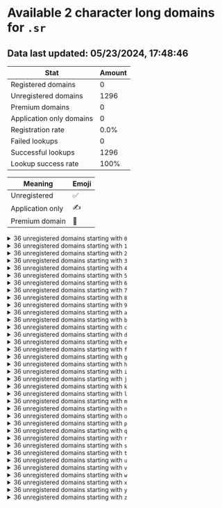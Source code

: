 # Available 2 character long domains for `.sr`

## Data last updated: 05/23/2024, 17:48:46

|Stat|Amount|
|--|--|
|Registered domains|0|
|Unregistered domains|1296|
|Premium domains|0|
|Application only domains|0|
|Registration rate|0.0%|
|Failed lookups|0|
|Successful lookups|1296|
|Lookup success rate|100%|


|Meaning|Emoji|
|--|--|
|Unregistered|:white_check_mark:|
|Application only|:writing_hand:|
|Premium domain|:gem:|

<details>
<summary>36 unregistered domains starting with <bold><code>0</code></bold></summary>

|Type|Domain|
|--|--|
|:white_check_mark:|`00.sr`|
|:white_check_mark:|`01.sr`|
|:white_check_mark:|`02.sr`|
|:white_check_mark:|`03.sr`|
|:white_check_mark:|`04.sr`|
|:white_check_mark:|`05.sr`|
|:white_check_mark:|`06.sr`|
|:white_check_mark:|`07.sr`|
|:white_check_mark:|`08.sr`|
|:white_check_mark:|`09.sr`|
|:white_check_mark:|`0a.sr`|
|:white_check_mark:|`0b.sr`|
|:white_check_mark:|`0c.sr`|
|:white_check_mark:|`0d.sr`|
|:white_check_mark:|`0e.sr`|
|:white_check_mark:|`0f.sr`|
|:white_check_mark:|`0g.sr`|
|:white_check_mark:|`0h.sr`|
|:white_check_mark:|`0i.sr`|
|:white_check_mark:|`0j.sr`|
|:white_check_mark:|`0k.sr`|
|:white_check_mark:|`0l.sr`|
|:white_check_mark:|`0m.sr`|
|:white_check_mark:|`0n.sr`|
|:white_check_mark:|`0o.sr`|
|:white_check_mark:|`0p.sr`|
|:white_check_mark:|`0q.sr`|
|:white_check_mark:|`0r.sr`|
|:white_check_mark:|`0s.sr`|
|:white_check_mark:|`0t.sr`|
|:white_check_mark:|`0u.sr`|
|:white_check_mark:|`0v.sr`|
|:white_check_mark:|`0w.sr`|
|:white_check_mark:|`0x.sr`|
|:white_check_mark:|`0y.sr`|
|:white_check_mark:|`0z.sr`|
</details>
<details>
<summary>36 unregistered domains starting with <bold><code>1</code></bold></summary>

|Type|Domain|
|--|--|
|:white_check_mark:|`10.sr`|
|:white_check_mark:|`11.sr`|
|:white_check_mark:|`12.sr`|
|:white_check_mark:|`13.sr`|
|:white_check_mark:|`14.sr`|
|:white_check_mark:|`15.sr`|
|:white_check_mark:|`16.sr`|
|:white_check_mark:|`17.sr`|
|:white_check_mark:|`18.sr`|
|:white_check_mark:|`19.sr`|
|:white_check_mark:|`1a.sr`|
|:white_check_mark:|`1b.sr`|
|:white_check_mark:|`1c.sr`|
|:white_check_mark:|`1d.sr`|
|:white_check_mark:|`1e.sr`|
|:white_check_mark:|`1f.sr`|
|:white_check_mark:|`1g.sr`|
|:white_check_mark:|`1h.sr`|
|:white_check_mark:|`1i.sr`|
|:white_check_mark:|`1j.sr`|
|:white_check_mark:|`1k.sr`|
|:white_check_mark:|`1l.sr`|
|:white_check_mark:|`1m.sr`|
|:white_check_mark:|`1n.sr`|
|:white_check_mark:|`1o.sr`|
|:white_check_mark:|`1p.sr`|
|:white_check_mark:|`1q.sr`|
|:white_check_mark:|`1r.sr`|
|:white_check_mark:|`1s.sr`|
|:white_check_mark:|`1t.sr`|
|:white_check_mark:|`1u.sr`|
|:white_check_mark:|`1v.sr`|
|:white_check_mark:|`1w.sr`|
|:white_check_mark:|`1x.sr`|
|:white_check_mark:|`1y.sr`|
|:white_check_mark:|`1z.sr`|
</details>
<details>
<summary>36 unregistered domains starting with <bold><code>2</code></bold></summary>

|Type|Domain|
|--|--|
|:white_check_mark:|`20.sr`|
|:white_check_mark:|`21.sr`|
|:white_check_mark:|`22.sr`|
|:white_check_mark:|`23.sr`|
|:white_check_mark:|`24.sr`|
|:white_check_mark:|`25.sr`|
|:white_check_mark:|`26.sr`|
|:white_check_mark:|`27.sr`|
|:white_check_mark:|`28.sr`|
|:white_check_mark:|`29.sr`|
|:white_check_mark:|`2a.sr`|
|:white_check_mark:|`2b.sr`|
|:white_check_mark:|`2c.sr`|
|:white_check_mark:|`2d.sr`|
|:white_check_mark:|`2e.sr`|
|:white_check_mark:|`2f.sr`|
|:white_check_mark:|`2g.sr`|
|:white_check_mark:|`2h.sr`|
|:white_check_mark:|`2i.sr`|
|:white_check_mark:|`2j.sr`|
|:white_check_mark:|`2k.sr`|
|:white_check_mark:|`2l.sr`|
|:white_check_mark:|`2m.sr`|
|:white_check_mark:|`2n.sr`|
|:white_check_mark:|`2o.sr`|
|:white_check_mark:|`2p.sr`|
|:white_check_mark:|`2q.sr`|
|:white_check_mark:|`2r.sr`|
|:white_check_mark:|`2s.sr`|
|:white_check_mark:|`2t.sr`|
|:white_check_mark:|`2u.sr`|
|:white_check_mark:|`2v.sr`|
|:white_check_mark:|`2w.sr`|
|:white_check_mark:|`2x.sr`|
|:white_check_mark:|`2y.sr`|
|:white_check_mark:|`2z.sr`|
</details>
<details>
<summary>36 unregistered domains starting with <bold><code>3</code></bold></summary>

|Type|Domain|
|--|--|
|:white_check_mark:|`30.sr`|
|:white_check_mark:|`31.sr`|
|:white_check_mark:|`32.sr`|
|:white_check_mark:|`33.sr`|
|:white_check_mark:|`34.sr`|
|:white_check_mark:|`35.sr`|
|:white_check_mark:|`36.sr`|
|:white_check_mark:|`37.sr`|
|:white_check_mark:|`38.sr`|
|:white_check_mark:|`39.sr`|
|:white_check_mark:|`3a.sr`|
|:white_check_mark:|`3b.sr`|
|:white_check_mark:|`3c.sr`|
|:white_check_mark:|`3d.sr`|
|:white_check_mark:|`3e.sr`|
|:white_check_mark:|`3f.sr`|
|:white_check_mark:|`3g.sr`|
|:white_check_mark:|`3h.sr`|
|:white_check_mark:|`3i.sr`|
|:white_check_mark:|`3j.sr`|
|:white_check_mark:|`3k.sr`|
|:white_check_mark:|`3l.sr`|
|:white_check_mark:|`3m.sr`|
|:white_check_mark:|`3n.sr`|
|:white_check_mark:|`3o.sr`|
|:white_check_mark:|`3p.sr`|
|:white_check_mark:|`3q.sr`|
|:white_check_mark:|`3r.sr`|
|:white_check_mark:|`3s.sr`|
|:white_check_mark:|`3t.sr`|
|:white_check_mark:|`3u.sr`|
|:white_check_mark:|`3v.sr`|
|:white_check_mark:|`3w.sr`|
|:white_check_mark:|`3x.sr`|
|:white_check_mark:|`3y.sr`|
|:white_check_mark:|`3z.sr`|
</details>
<details>
<summary>36 unregistered domains starting with <bold><code>4</code></bold></summary>

|Type|Domain|
|--|--|
|:white_check_mark:|`40.sr`|
|:white_check_mark:|`41.sr`|
|:white_check_mark:|`42.sr`|
|:white_check_mark:|`43.sr`|
|:white_check_mark:|`44.sr`|
|:white_check_mark:|`45.sr`|
|:white_check_mark:|`46.sr`|
|:white_check_mark:|`47.sr`|
|:white_check_mark:|`48.sr`|
|:white_check_mark:|`49.sr`|
|:white_check_mark:|`4a.sr`|
|:white_check_mark:|`4b.sr`|
|:white_check_mark:|`4c.sr`|
|:white_check_mark:|`4d.sr`|
|:white_check_mark:|`4e.sr`|
|:white_check_mark:|`4f.sr`|
|:white_check_mark:|`4g.sr`|
|:white_check_mark:|`4h.sr`|
|:white_check_mark:|`4i.sr`|
|:white_check_mark:|`4j.sr`|
|:white_check_mark:|`4k.sr`|
|:white_check_mark:|`4l.sr`|
|:white_check_mark:|`4m.sr`|
|:white_check_mark:|`4n.sr`|
|:white_check_mark:|`4o.sr`|
|:white_check_mark:|`4p.sr`|
|:white_check_mark:|`4q.sr`|
|:white_check_mark:|`4r.sr`|
|:white_check_mark:|`4s.sr`|
|:white_check_mark:|`4t.sr`|
|:white_check_mark:|`4u.sr`|
|:white_check_mark:|`4v.sr`|
|:white_check_mark:|`4w.sr`|
|:white_check_mark:|`4x.sr`|
|:white_check_mark:|`4y.sr`|
|:white_check_mark:|`4z.sr`|
</details>
<details>
<summary>36 unregistered domains starting with <bold><code>5</code></bold></summary>

|Type|Domain|
|--|--|
|:white_check_mark:|`50.sr`|
|:white_check_mark:|`51.sr`|
|:white_check_mark:|`52.sr`|
|:white_check_mark:|`53.sr`|
|:white_check_mark:|`54.sr`|
|:white_check_mark:|`55.sr`|
|:white_check_mark:|`56.sr`|
|:white_check_mark:|`57.sr`|
|:white_check_mark:|`58.sr`|
|:white_check_mark:|`59.sr`|
|:white_check_mark:|`5a.sr`|
|:white_check_mark:|`5b.sr`|
|:white_check_mark:|`5c.sr`|
|:white_check_mark:|`5d.sr`|
|:white_check_mark:|`5e.sr`|
|:white_check_mark:|`5f.sr`|
|:white_check_mark:|`5g.sr`|
|:white_check_mark:|`5h.sr`|
|:white_check_mark:|`5i.sr`|
|:white_check_mark:|`5j.sr`|
|:white_check_mark:|`5k.sr`|
|:white_check_mark:|`5l.sr`|
|:white_check_mark:|`5m.sr`|
|:white_check_mark:|`5n.sr`|
|:white_check_mark:|`5o.sr`|
|:white_check_mark:|`5p.sr`|
|:white_check_mark:|`5q.sr`|
|:white_check_mark:|`5r.sr`|
|:white_check_mark:|`5s.sr`|
|:white_check_mark:|`5t.sr`|
|:white_check_mark:|`5u.sr`|
|:white_check_mark:|`5v.sr`|
|:white_check_mark:|`5w.sr`|
|:white_check_mark:|`5x.sr`|
|:white_check_mark:|`5y.sr`|
|:white_check_mark:|`5z.sr`|
</details>
<details>
<summary>36 unregistered domains starting with <bold><code>6</code></bold></summary>

|Type|Domain|
|--|--|
|:white_check_mark:|`60.sr`|
|:white_check_mark:|`61.sr`|
|:white_check_mark:|`62.sr`|
|:white_check_mark:|`63.sr`|
|:white_check_mark:|`64.sr`|
|:white_check_mark:|`65.sr`|
|:white_check_mark:|`66.sr`|
|:white_check_mark:|`67.sr`|
|:white_check_mark:|`68.sr`|
|:white_check_mark:|`69.sr`|
|:white_check_mark:|`6a.sr`|
|:white_check_mark:|`6b.sr`|
|:white_check_mark:|`6c.sr`|
|:white_check_mark:|`6d.sr`|
|:white_check_mark:|`6e.sr`|
|:white_check_mark:|`6f.sr`|
|:white_check_mark:|`6g.sr`|
|:white_check_mark:|`6h.sr`|
|:white_check_mark:|`6i.sr`|
|:white_check_mark:|`6j.sr`|
|:white_check_mark:|`6k.sr`|
|:white_check_mark:|`6l.sr`|
|:white_check_mark:|`6m.sr`|
|:white_check_mark:|`6n.sr`|
|:white_check_mark:|`6o.sr`|
|:white_check_mark:|`6p.sr`|
|:white_check_mark:|`6q.sr`|
|:white_check_mark:|`6r.sr`|
|:white_check_mark:|`6s.sr`|
|:white_check_mark:|`6t.sr`|
|:white_check_mark:|`6u.sr`|
|:white_check_mark:|`6v.sr`|
|:white_check_mark:|`6w.sr`|
|:white_check_mark:|`6x.sr`|
|:white_check_mark:|`6y.sr`|
|:white_check_mark:|`6z.sr`|
</details>
<details>
<summary>36 unregistered domains starting with <bold><code>7</code></bold></summary>

|Type|Domain|
|--|--|
|:white_check_mark:|`70.sr`|
|:white_check_mark:|`71.sr`|
|:white_check_mark:|`72.sr`|
|:white_check_mark:|`73.sr`|
|:white_check_mark:|`74.sr`|
|:white_check_mark:|`75.sr`|
|:white_check_mark:|`76.sr`|
|:white_check_mark:|`77.sr`|
|:white_check_mark:|`78.sr`|
|:white_check_mark:|`79.sr`|
|:white_check_mark:|`7a.sr`|
|:white_check_mark:|`7b.sr`|
|:white_check_mark:|`7c.sr`|
|:white_check_mark:|`7d.sr`|
|:white_check_mark:|`7e.sr`|
|:white_check_mark:|`7f.sr`|
|:white_check_mark:|`7g.sr`|
|:white_check_mark:|`7h.sr`|
|:white_check_mark:|`7i.sr`|
|:white_check_mark:|`7j.sr`|
|:white_check_mark:|`7k.sr`|
|:white_check_mark:|`7l.sr`|
|:white_check_mark:|`7m.sr`|
|:white_check_mark:|`7n.sr`|
|:white_check_mark:|`7o.sr`|
|:white_check_mark:|`7p.sr`|
|:white_check_mark:|`7q.sr`|
|:white_check_mark:|`7r.sr`|
|:white_check_mark:|`7s.sr`|
|:white_check_mark:|`7t.sr`|
|:white_check_mark:|`7u.sr`|
|:white_check_mark:|`7v.sr`|
|:white_check_mark:|`7w.sr`|
|:white_check_mark:|`7x.sr`|
|:white_check_mark:|`7y.sr`|
|:white_check_mark:|`7z.sr`|
</details>
<details>
<summary>36 unregistered domains starting with <bold><code>8</code></bold></summary>

|Type|Domain|
|--|--|
|:white_check_mark:|`80.sr`|
|:white_check_mark:|`81.sr`|
|:white_check_mark:|`82.sr`|
|:white_check_mark:|`83.sr`|
|:white_check_mark:|`84.sr`|
|:white_check_mark:|`85.sr`|
|:white_check_mark:|`86.sr`|
|:white_check_mark:|`87.sr`|
|:white_check_mark:|`88.sr`|
|:white_check_mark:|`89.sr`|
|:white_check_mark:|`8a.sr`|
|:white_check_mark:|`8b.sr`|
|:white_check_mark:|`8c.sr`|
|:white_check_mark:|`8d.sr`|
|:white_check_mark:|`8e.sr`|
|:white_check_mark:|`8f.sr`|
|:white_check_mark:|`8g.sr`|
|:white_check_mark:|`8h.sr`|
|:white_check_mark:|`8i.sr`|
|:white_check_mark:|`8j.sr`|
|:white_check_mark:|`8k.sr`|
|:white_check_mark:|`8l.sr`|
|:white_check_mark:|`8m.sr`|
|:white_check_mark:|`8n.sr`|
|:white_check_mark:|`8o.sr`|
|:white_check_mark:|`8p.sr`|
|:white_check_mark:|`8q.sr`|
|:white_check_mark:|`8r.sr`|
|:white_check_mark:|`8s.sr`|
|:white_check_mark:|`8t.sr`|
|:white_check_mark:|`8u.sr`|
|:white_check_mark:|`8v.sr`|
|:white_check_mark:|`8w.sr`|
|:white_check_mark:|`8x.sr`|
|:white_check_mark:|`8y.sr`|
|:white_check_mark:|`8z.sr`|
</details>
<details>
<summary>36 unregistered domains starting with <bold><code>9</code></bold></summary>

|Type|Domain|
|--|--|
|:white_check_mark:|`90.sr`|
|:white_check_mark:|`91.sr`|
|:white_check_mark:|`92.sr`|
|:white_check_mark:|`93.sr`|
|:white_check_mark:|`94.sr`|
|:white_check_mark:|`95.sr`|
|:white_check_mark:|`96.sr`|
|:white_check_mark:|`97.sr`|
|:white_check_mark:|`98.sr`|
|:white_check_mark:|`99.sr`|
|:white_check_mark:|`9a.sr`|
|:white_check_mark:|`9b.sr`|
|:white_check_mark:|`9c.sr`|
|:white_check_mark:|`9d.sr`|
|:white_check_mark:|`9e.sr`|
|:white_check_mark:|`9f.sr`|
|:white_check_mark:|`9g.sr`|
|:white_check_mark:|`9h.sr`|
|:white_check_mark:|`9i.sr`|
|:white_check_mark:|`9j.sr`|
|:white_check_mark:|`9k.sr`|
|:white_check_mark:|`9l.sr`|
|:white_check_mark:|`9m.sr`|
|:white_check_mark:|`9n.sr`|
|:white_check_mark:|`9o.sr`|
|:white_check_mark:|`9p.sr`|
|:white_check_mark:|`9q.sr`|
|:white_check_mark:|`9r.sr`|
|:white_check_mark:|`9s.sr`|
|:white_check_mark:|`9t.sr`|
|:white_check_mark:|`9u.sr`|
|:white_check_mark:|`9v.sr`|
|:white_check_mark:|`9w.sr`|
|:white_check_mark:|`9x.sr`|
|:white_check_mark:|`9y.sr`|
|:white_check_mark:|`9z.sr`|
</details>
<details>
<summary>36 unregistered domains starting with <bold><code>a</code></bold></summary>

|Type|Domain|
|--|--|
|:white_check_mark:|`a0.sr`|
|:white_check_mark:|`a1.sr`|
|:white_check_mark:|`a2.sr`|
|:white_check_mark:|`a3.sr`|
|:white_check_mark:|`a4.sr`|
|:white_check_mark:|`a5.sr`|
|:white_check_mark:|`a6.sr`|
|:white_check_mark:|`a7.sr`|
|:white_check_mark:|`a8.sr`|
|:white_check_mark:|`a9.sr`|
|:white_check_mark:|`aa.sr`|
|:white_check_mark:|`ab.sr`|
|:white_check_mark:|`ac.sr`|
|:white_check_mark:|`ad.sr`|
|:white_check_mark:|`ae.sr`|
|:white_check_mark:|`af.sr`|
|:white_check_mark:|`ag.sr`|
|:white_check_mark:|`ah.sr`|
|:white_check_mark:|`ai.sr`|
|:white_check_mark:|`aj.sr`|
|:white_check_mark:|`ak.sr`|
|:white_check_mark:|`al.sr`|
|:white_check_mark:|`am.sr`|
|:white_check_mark:|`an.sr`|
|:white_check_mark:|`ao.sr`|
|:white_check_mark:|`ap.sr`|
|:white_check_mark:|`aq.sr`|
|:white_check_mark:|`ar.sr`|
|:white_check_mark:|`as.sr`|
|:white_check_mark:|`at.sr`|
|:white_check_mark:|`au.sr`|
|:white_check_mark:|`av.sr`|
|:white_check_mark:|`aw.sr`|
|:white_check_mark:|`ax.sr`|
|:white_check_mark:|`ay.sr`|
|:white_check_mark:|`az.sr`|
</details>
<details>
<summary>36 unregistered domains starting with <bold><code>b</code></bold></summary>

|Type|Domain|
|--|--|
|:white_check_mark:|`b0.sr`|
|:white_check_mark:|`b1.sr`|
|:white_check_mark:|`b2.sr`|
|:white_check_mark:|`b3.sr`|
|:white_check_mark:|`b4.sr`|
|:white_check_mark:|`b5.sr`|
|:white_check_mark:|`b6.sr`|
|:white_check_mark:|`b7.sr`|
|:white_check_mark:|`b8.sr`|
|:white_check_mark:|`b9.sr`|
|:white_check_mark:|`ba.sr`|
|:white_check_mark:|`bb.sr`|
|:white_check_mark:|`bc.sr`|
|:white_check_mark:|`bd.sr`|
|:white_check_mark:|`be.sr`|
|:white_check_mark:|`bf.sr`|
|:white_check_mark:|`bg.sr`|
|:white_check_mark:|`bh.sr`|
|:white_check_mark:|`bi.sr`|
|:white_check_mark:|`bj.sr`|
|:white_check_mark:|`bk.sr`|
|:white_check_mark:|`bl.sr`|
|:white_check_mark:|`bm.sr`|
|:white_check_mark:|`bn.sr`|
|:white_check_mark:|`bo.sr`|
|:white_check_mark:|`bp.sr`|
|:white_check_mark:|`bq.sr`|
|:white_check_mark:|`br.sr`|
|:white_check_mark:|`bs.sr`|
|:white_check_mark:|`bt.sr`|
|:white_check_mark:|`bu.sr`|
|:white_check_mark:|`bv.sr`|
|:white_check_mark:|`bw.sr`|
|:white_check_mark:|`bx.sr`|
|:white_check_mark:|`by.sr`|
|:white_check_mark:|`bz.sr`|
</details>
<details>
<summary>36 unregistered domains starting with <bold><code>c</code></bold></summary>

|Type|Domain|
|--|--|
|:white_check_mark:|`c0.sr`|
|:white_check_mark:|`c1.sr`|
|:white_check_mark:|`c2.sr`|
|:white_check_mark:|`c3.sr`|
|:white_check_mark:|`c4.sr`|
|:white_check_mark:|`c5.sr`|
|:white_check_mark:|`c6.sr`|
|:white_check_mark:|`c7.sr`|
|:white_check_mark:|`c8.sr`|
|:white_check_mark:|`c9.sr`|
|:white_check_mark:|`ca.sr`|
|:white_check_mark:|`cb.sr`|
|:white_check_mark:|`cc.sr`|
|:white_check_mark:|`cd.sr`|
|:white_check_mark:|`ce.sr`|
|:white_check_mark:|`cf.sr`|
|:white_check_mark:|`cg.sr`|
|:white_check_mark:|`ch.sr`|
|:white_check_mark:|`ci.sr`|
|:white_check_mark:|`cj.sr`|
|:white_check_mark:|`ck.sr`|
|:white_check_mark:|`cl.sr`|
|:white_check_mark:|`cm.sr`|
|:white_check_mark:|`cn.sr`|
|:white_check_mark:|`co.sr`|
|:white_check_mark:|`cp.sr`|
|:white_check_mark:|`cq.sr`|
|:white_check_mark:|`cr.sr`|
|:white_check_mark:|`cs.sr`|
|:white_check_mark:|`ct.sr`|
|:white_check_mark:|`cu.sr`|
|:white_check_mark:|`cv.sr`|
|:white_check_mark:|`cw.sr`|
|:white_check_mark:|`cx.sr`|
|:white_check_mark:|`cy.sr`|
|:white_check_mark:|`cz.sr`|
</details>
<details>
<summary>36 unregistered domains starting with <bold><code>d</code></bold></summary>

|Type|Domain|
|--|--|
|:white_check_mark:|`d0.sr`|
|:white_check_mark:|`d1.sr`|
|:white_check_mark:|`d2.sr`|
|:white_check_mark:|`d3.sr`|
|:white_check_mark:|`d4.sr`|
|:white_check_mark:|`d5.sr`|
|:white_check_mark:|`d6.sr`|
|:white_check_mark:|`d7.sr`|
|:white_check_mark:|`d8.sr`|
|:white_check_mark:|`d9.sr`|
|:white_check_mark:|`da.sr`|
|:white_check_mark:|`db.sr`|
|:white_check_mark:|`dc.sr`|
|:white_check_mark:|`dd.sr`|
|:white_check_mark:|`de.sr`|
|:white_check_mark:|`df.sr`|
|:white_check_mark:|`dg.sr`|
|:white_check_mark:|`dh.sr`|
|:white_check_mark:|`di.sr`|
|:white_check_mark:|`dj.sr`|
|:white_check_mark:|`dk.sr`|
|:white_check_mark:|`dl.sr`|
|:white_check_mark:|`dm.sr`|
|:white_check_mark:|`dn.sr`|
|:white_check_mark:|`do.sr`|
|:white_check_mark:|`dp.sr`|
|:white_check_mark:|`dq.sr`|
|:white_check_mark:|`dr.sr`|
|:white_check_mark:|`ds.sr`|
|:white_check_mark:|`dt.sr`|
|:white_check_mark:|`du.sr`|
|:white_check_mark:|`dv.sr`|
|:white_check_mark:|`dw.sr`|
|:white_check_mark:|`dx.sr`|
|:white_check_mark:|`dy.sr`|
|:white_check_mark:|`dz.sr`|
</details>
<details>
<summary>36 unregistered domains starting with <bold><code>e</code></bold></summary>

|Type|Domain|
|--|--|
|:white_check_mark:|`e0.sr`|
|:white_check_mark:|`e1.sr`|
|:white_check_mark:|`e2.sr`|
|:white_check_mark:|`e3.sr`|
|:white_check_mark:|`e4.sr`|
|:white_check_mark:|`e5.sr`|
|:white_check_mark:|`e6.sr`|
|:white_check_mark:|`e7.sr`|
|:white_check_mark:|`e8.sr`|
|:white_check_mark:|`e9.sr`|
|:white_check_mark:|`ea.sr`|
|:white_check_mark:|`eb.sr`|
|:white_check_mark:|`ec.sr`|
|:white_check_mark:|`ed.sr`|
|:white_check_mark:|`ee.sr`|
|:white_check_mark:|`ef.sr`|
|:white_check_mark:|`eg.sr`|
|:white_check_mark:|`eh.sr`|
|:white_check_mark:|`ei.sr`|
|:white_check_mark:|`ej.sr`|
|:white_check_mark:|`ek.sr`|
|:white_check_mark:|`el.sr`|
|:white_check_mark:|`em.sr`|
|:white_check_mark:|`en.sr`|
|:white_check_mark:|`eo.sr`|
|:white_check_mark:|`ep.sr`|
|:white_check_mark:|`eq.sr`|
|:white_check_mark:|`er.sr`|
|:white_check_mark:|`es.sr`|
|:white_check_mark:|`et.sr`|
|:white_check_mark:|`eu.sr`|
|:white_check_mark:|`ev.sr`|
|:white_check_mark:|`ew.sr`|
|:white_check_mark:|`ex.sr`|
|:white_check_mark:|`ey.sr`|
|:white_check_mark:|`ez.sr`|
</details>
<details>
<summary>36 unregistered domains starting with <bold><code>f</code></bold></summary>

|Type|Domain|
|--|--|
|:white_check_mark:|`f0.sr`|
|:white_check_mark:|`f1.sr`|
|:white_check_mark:|`f2.sr`|
|:white_check_mark:|`f3.sr`|
|:white_check_mark:|`f4.sr`|
|:white_check_mark:|`f5.sr`|
|:white_check_mark:|`f6.sr`|
|:white_check_mark:|`f7.sr`|
|:white_check_mark:|`f8.sr`|
|:white_check_mark:|`f9.sr`|
|:white_check_mark:|`fa.sr`|
|:white_check_mark:|`fb.sr`|
|:white_check_mark:|`fc.sr`|
|:white_check_mark:|`fd.sr`|
|:white_check_mark:|`fe.sr`|
|:white_check_mark:|`ff.sr`|
|:white_check_mark:|`fg.sr`|
|:white_check_mark:|`fh.sr`|
|:white_check_mark:|`fi.sr`|
|:white_check_mark:|`fj.sr`|
|:white_check_mark:|`fk.sr`|
|:white_check_mark:|`fl.sr`|
|:white_check_mark:|`fm.sr`|
|:white_check_mark:|`fn.sr`|
|:white_check_mark:|`fo.sr`|
|:white_check_mark:|`fp.sr`|
|:white_check_mark:|`fq.sr`|
|:white_check_mark:|`fr.sr`|
|:white_check_mark:|`fs.sr`|
|:white_check_mark:|`ft.sr`|
|:white_check_mark:|`fu.sr`|
|:white_check_mark:|`fv.sr`|
|:white_check_mark:|`fw.sr`|
|:white_check_mark:|`fx.sr`|
|:white_check_mark:|`fy.sr`|
|:white_check_mark:|`fz.sr`|
</details>
<details>
<summary>36 unregistered domains starting with <bold><code>g</code></bold></summary>

|Type|Domain|
|--|--|
|:white_check_mark:|`g0.sr`|
|:white_check_mark:|`g1.sr`|
|:white_check_mark:|`g2.sr`|
|:white_check_mark:|`g3.sr`|
|:white_check_mark:|`g4.sr`|
|:white_check_mark:|`g5.sr`|
|:white_check_mark:|`g6.sr`|
|:white_check_mark:|`g7.sr`|
|:white_check_mark:|`g8.sr`|
|:white_check_mark:|`g9.sr`|
|:white_check_mark:|`ga.sr`|
|:white_check_mark:|`gb.sr`|
|:white_check_mark:|`gc.sr`|
|:white_check_mark:|`gd.sr`|
|:white_check_mark:|`ge.sr`|
|:white_check_mark:|`gf.sr`|
|:white_check_mark:|`gg.sr`|
|:white_check_mark:|`gh.sr`|
|:white_check_mark:|`gi.sr`|
|:white_check_mark:|`gj.sr`|
|:white_check_mark:|`gk.sr`|
|:white_check_mark:|`gl.sr`|
|:white_check_mark:|`gm.sr`|
|:white_check_mark:|`gn.sr`|
|:white_check_mark:|`go.sr`|
|:white_check_mark:|`gp.sr`|
|:white_check_mark:|`gq.sr`|
|:white_check_mark:|`gr.sr`|
|:white_check_mark:|`gs.sr`|
|:white_check_mark:|`gt.sr`|
|:white_check_mark:|`gu.sr`|
|:white_check_mark:|`gv.sr`|
|:white_check_mark:|`gw.sr`|
|:white_check_mark:|`gx.sr`|
|:white_check_mark:|`gy.sr`|
|:white_check_mark:|`gz.sr`|
</details>
<details>
<summary>36 unregistered domains starting with <bold><code>h</code></bold></summary>

|Type|Domain|
|--|--|
|:white_check_mark:|`h0.sr`|
|:white_check_mark:|`h1.sr`|
|:white_check_mark:|`h2.sr`|
|:white_check_mark:|`h3.sr`|
|:white_check_mark:|`h4.sr`|
|:white_check_mark:|`h5.sr`|
|:white_check_mark:|`h6.sr`|
|:white_check_mark:|`h7.sr`|
|:white_check_mark:|`h8.sr`|
|:white_check_mark:|`h9.sr`|
|:white_check_mark:|`ha.sr`|
|:white_check_mark:|`hb.sr`|
|:white_check_mark:|`hc.sr`|
|:white_check_mark:|`hd.sr`|
|:white_check_mark:|`he.sr`|
|:white_check_mark:|`hf.sr`|
|:white_check_mark:|`hg.sr`|
|:white_check_mark:|`hh.sr`|
|:white_check_mark:|`hi.sr`|
|:white_check_mark:|`hj.sr`|
|:white_check_mark:|`hk.sr`|
|:white_check_mark:|`hl.sr`|
|:white_check_mark:|`hm.sr`|
|:white_check_mark:|`hn.sr`|
|:white_check_mark:|`ho.sr`|
|:white_check_mark:|`hp.sr`|
|:white_check_mark:|`hq.sr`|
|:white_check_mark:|`hr.sr`|
|:white_check_mark:|`hs.sr`|
|:white_check_mark:|`ht.sr`|
|:white_check_mark:|`hu.sr`|
|:white_check_mark:|`hv.sr`|
|:white_check_mark:|`hw.sr`|
|:white_check_mark:|`hx.sr`|
|:white_check_mark:|`hy.sr`|
|:white_check_mark:|`hz.sr`|
</details>
<details>
<summary>36 unregistered domains starting with <bold><code>i</code></bold></summary>

|Type|Domain|
|--|--|
|:white_check_mark:|`i0.sr`|
|:white_check_mark:|`i1.sr`|
|:white_check_mark:|`i2.sr`|
|:white_check_mark:|`i3.sr`|
|:white_check_mark:|`i4.sr`|
|:white_check_mark:|`i5.sr`|
|:white_check_mark:|`i6.sr`|
|:white_check_mark:|`i7.sr`|
|:white_check_mark:|`i8.sr`|
|:white_check_mark:|`i9.sr`|
|:white_check_mark:|`ia.sr`|
|:white_check_mark:|`ib.sr`|
|:white_check_mark:|`ic.sr`|
|:white_check_mark:|`id.sr`|
|:white_check_mark:|`ie.sr`|
|:white_check_mark:|`if.sr`|
|:white_check_mark:|`ig.sr`|
|:white_check_mark:|`ih.sr`|
|:white_check_mark:|`ii.sr`|
|:white_check_mark:|`ij.sr`|
|:white_check_mark:|`ik.sr`|
|:white_check_mark:|`il.sr`|
|:white_check_mark:|`im.sr`|
|:white_check_mark:|`in.sr`|
|:white_check_mark:|`io.sr`|
|:white_check_mark:|`ip.sr`|
|:white_check_mark:|`iq.sr`|
|:white_check_mark:|`ir.sr`|
|:white_check_mark:|`is.sr`|
|:white_check_mark:|`it.sr`|
|:white_check_mark:|`iu.sr`|
|:white_check_mark:|`iv.sr`|
|:white_check_mark:|`iw.sr`|
|:white_check_mark:|`ix.sr`|
|:white_check_mark:|`iy.sr`|
|:white_check_mark:|`iz.sr`|
</details>
<details>
<summary>36 unregistered domains starting with <bold><code>j</code></bold></summary>

|Type|Domain|
|--|--|
|:white_check_mark:|`j0.sr`|
|:white_check_mark:|`j1.sr`|
|:white_check_mark:|`j2.sr`|
|:white_check_mark:|`j3.sr`|
|:white_check_mark:|`j4.sr`|
|:white_check_mark:|`j5.sr`|
|:white_check_mark:|`j6.sr`|
|:white_check_mark:|`j7.sr`|
|:white_check_mark:|`j8.sr`|
|:white_check_mark:|`j9.sr`|
|:white_check_mark:|`ja.sr`|
|:white_check_mark:|`jb.sr`|
|:white_check_mark:|`jc.sr`|
|:white_check_mark:|`jd.sr`|
|:white_check_mark:|`je.sr`|
|:white_check_mark:|`jf.sr`|
|:white_check_mark:|`jg.sr`|
|:white_check_mark:|`jh.sr`|
|:white_check_mark:|`ji.sr`|
|:white_check_mark:|`jj.sr`|
|:white_check_mark:|`jk.sr`|
|:white_check_mark:|`jl.sr`|
|:white_check_mark:|`jm.sr`|
|:white_check_mark:|`jn.sr`|
|:white_check_mark:|`jo.sr`|
|:white_check_mark:|`jp.sr`|
|:white_check_mark:|`jq.sr`|
|:white_check_mark:|`jr.sr`|
|:white_check_mark:|`js.sr`|
|:white_check_mark:|`jt.sr`|
|:white_check_mark:|`ju.sr`|
|:white_check_mark:|`jv.sr`|
|:white_check_mark:|`jw.sr`|
|:white_check_mark:|`jx.sr`|
|:white_check_mark:|`jy.sr`|
|:white_check_mark:|`jz.sr`|
</details>
<details>
<summary>36 unregistered domains starting with <bold><code>k</code></bold></summary>

|Type|Domain|
|--|--|
|:white_check_mark:|`k0.sr`|
|:white_check_mark:|`k1.sr`|
|:white_check_mark:|`k2.sr`|
|:white_check_mark:|`k3.sr`|
|:white_check_mark:|`k4.sr`|
|:white_check_mark:|`k5.sr`|
|:white_check_mark:|`k6.sr`|
|:white_check_mark:|`k7.sr`|
|:white_check_mark:|`k8.sr`|
|:white_check_mark:|`k9.sr`|
|:white_check_mark:|`ka.sr`|
|:white_check_mark:|`kb.sr`|
|:white_check_mark:|`kc.sr`|
|:white_check_mark:|`kd.sr`|
|:white_check_mark:|`ke.sr`|
|:white_check_mark:|`kf.sr`|
|:white_check_mark:|`kg.sr`|
|:white_check_mark:|`kh.sr`|
|:white_check_mark:|`ki.sr`|
|:white_check_mark:|`kj.sr`|
|:white_check_mark:|`kk.sr`|
|:white_check_mark:|`kl.sr`|
|:white_check_mark:|`km.sr`|
|:white_check_mark:|`kn.sr`|
|:white_check_mark:|`ko.sr`|
|:white_check_mark:|`kp.sr`|
|:white_check_mark:|`kq.sr`|
|:white_check_mark:|`kr.sr`|
|:white_check_mark:|`ks.sr`|
|:white_check_mark:|`kt.sr`|
|:white_check_mark:|`ku.sr`|
|:white_check_mark:|`kv.sr`|
|:white_check_mark:|`kw.sr`|
|:white_check_mark:|`kx.sr`|
|:white_check_mark:|`ky.sr`|
|:white_check_mark:|`kz.sr`|
</details>
<details>
<summary>36 unregistered domains starting with <bold><code>l</code></bold></summary>

|Type|Domain|
|--|--|
|:white_check_mark:|`l0.sr`|
|:white_check_mark:|`l1.sr`|
|:white_check_mark:|`l2.sr`|
|:white_check_mark:|`l3.sr`|
|:white_check_mark:|`l4.sr`|
|:white_check_mark:|`l5.sr`|
|:white_check_mark:|`l6.sr`|
|:white_check_mark:|`l7.sr`|
|:white_check_mark:|`l8.sr`|
|:white_check_mark:|`l9.sr`|
|:white_check_mark:|`la.sr`|
|:white_check_mark:|`lb.sr`|
|:white_check_mark:|`lc.sr`|
|:white_check_mark:|`ld.sr`|
|:white_check_mark:|`le.sr`|
|:white_check_mark:|`lf.sr`|
|:white_check_mark:|`lg.sr`|
|:white_check_mark:|`lh.sr`|
|:white_check_mark:|`li.sr`|
|:white_check_mark:|`lj.sr`|
|:white_check_mark:|`lk.sr`|
|:white_check_mark:|`ll.sr`|
|:white_check_mark:|`lm.sr`|
|:white_check_mark:|`ln.sr`|
|:white_check_mark:|`lo.sr`|
|:white_check_mark:|`lp.sr`|
|:white_check_mark:|`lq.sr`|
|:white_check_mark:|`lr.sr`|
|:white_check_mark:|`ls.sr`|
|:white_check_mark:|`lt.sr`|
|:white_check_mark:|`lu.sr`|
|:white_check_mark:|`lv.sr`|
|:white_check_mark:|`lw.sr`|
|:white_check_mark:|`lx.sr`|
|:white_check_mark:|`ly.sr`|
|:white_check_mark:|`lz.sr`|
</details>
<details>
<summary>36 unregistered domains starting with <bold><code>m</code></bold></summary>

|Type|Domain|
|--|--|
|:white_check_mark:|`m0.sr`|
|:white_check_mark:|`m1.sr`|
|:white_check_mark:|`m2.sr`|
|:white_check_mark:|`m3.sr`|
|:white_check_mark:|`m4.sr`|
|:white_check_mark:|`m5.sr`|
|:white_check_mark:|`m6.sr`|
|:white_check_mark:|`m7.sr`|
|:white_check_mark:|`m8.sr`|
|:white_check_mark:|`m9.sr`|
|:white_check_mark:|`ma.sr`|
|:white_check_mark:|`mb.sr`|
|:white_check_mark:|`mc.sr`|
|:white_check_mark:|`md.sr`|
|:white_check_mark:|`me.sr`|
|:white_check_mark:|`mf.sr`|
|:white_check_mark:|`mg.sr`|
|:white_check_mark:|`mh.sr`|
|:white_check_mark:|`mi.sr`|
|:white_check_mark:|`mj.sr`|
|:white_check_mark:|`mk.sr`|
|:white_check_mark:|`ml.sr`|
|:white_check_mark:|`mm.sr`|
|:white_check_mark:|`mn.sr`|
|:white_check_mark:|`mo.sr`|
|:white_check_mark:|`mp.sr`|
|:white_check_mark:|`mq.sr`|
|:white_check_mark:|`mr.sr`|
|:white_check_mark:|`ms.sr`|
|:white_check_mark:|`mt.sr`|
|:white_check_mark:|`mu.sr`|
|:white_check_mark:|`mv.sr`|
|:white_check_mark:|`mw.sr`|
|:white_check_mark:|`mx.sr`|
|:white_check_mark:|`my.sr`|
|:white_check_mark:|`mz.sr`|
</details>
<details>
<summary>36 unregistered domains starting with <bold><code>n</code></bold></summary>

|Type|Domain|
|--|--|
|:white_check_mark:|`n0.sr`|
|:white_check_mark:|`n1.sr`|
|:white_check_mark:|`n2.sr`|
|:white_check_mark:|`n3.sr`|
|:white_check_mark:|`n4.sr`|
|:white_check_mark:|`n5.sr`|
|:white_check_mark:|`n6.sr`|
|:white_check_mark:|`n7.sr`|
|:white_check_mark:|`n8.sr`|
|:white_check_mark:|`n9.sr`|
|:white_check_mark:|`na.sr`|
|:white_check_mark:|`nb.sr`|
|:white_check_mark:|`nc.sr`|
|:white_check_mark:|`nd.sr`|
|:white_check_mark:|`ne.sr`|
|:white_check_mark:|`nf.sr`|
|:white_check_mark:|`ng.sr`|
|:white_check_mark:|`nh.sr`|
|:white_check_mark:|`ni.sr`|
|:white_check_mark:|`nj.sr`|
|:white_check_mark:|`nk.sr`|
|:white_check_mark:|`nl.sr`|
|:white_check_mark:|`nm.sr`|
|:white_check_mark:|`nn.sr`|
|:white_check_mark:|`no.sr`|
|:white_check_mark:|`np.sr`|
|:white_check_mark:|`nq.sr`|
|:white_check_mark:|`nr.sr`|
|:white_check_mark:|`ns.sr`|
|:white_check_mark:|`nt.sr`|
|:white_check_mark:|`nu.sr`|
|:white_check_mark:|`nv.sr`|
|:white_check_mark:|`nw.sr`|
|:white_check_mark:|`nx.sr`|
|:white_check_mark:|`ny.sr`|
|:white_check_mark:|`nz.sr`|
</details>
<details>
<summary>36 unregistered domains starting with <bold><code>o</code></bold></summary>

|Type|Domain|
|--|--|
|:white_check_mark:|`o0.sr`|
|:white_check_mark:|`o1.sr`|
|:white_check_mark:|`o2.sr`|
|:white_check_mark:|`o3.sr`|
|:white_check_mark:|`o4.sr`|
|:white_check_mark:|`o5.sr`|
|:white_check_mark:|`o6.sr`|
|:white_check_mark:|`o7.sr`|
|:white_check_mark:|`o8.sr`|
|:white_check_mark:|`o9.sr`|
|:white_check_mark:|`oa.sr`|
|:white_check_mark:|`ob.sr`|
|:white_check_mark:|`oc.sr`|
|:white_check_mark:|`od.sr`|
|:white_check_mark:|`oe.sr`|
|:white_check_mark:|`of.sr`|
|:white_check_mark:|`og.sr`|
|:white_check_mark:|`oh.sr`|
|:white_check_mark:|`oi.sr`|
|:white_check_mark:|`oj.sr`|
|:white_check_mark:|`ok.sr`|
|:white_check_mark:|`ol.sr`|
|:white_check_mark:|`om.sr`|
|:white_check_mark:|`on.sr`|
|:white_check_mark:|`oo.sr`|
|:white_check_mark:|`op.sr`|
|:white_check_mark:|`oq.sr`|
|:white_check_mark:|`or.sr`|
|:white_check_mark:|`os.sr`|
|:white_check_mark:|`ot.sr`|
|:white_check_mark:|`ou.sr`|
|:white_check_mark:|`ov.sr`|
|:white_check_mark:|`ow.sr`|
|:white_check_mark:|`ox.sr`|
|:white_check_mark:|`oy.sr`|
|:white_check_mark:|`oz.sr`|
</details>
<details>
<summary>36 unregistered domains starting with <bold><code>p</code></bold></summary>

|Type|Domain|
|--|--|
|:white_check_mark:|`p0.sr`|
|:white_check_mark:|`p1.sr`|
|:white_check_mark:|`p2.sr`|
|:white_check_mark:|`p3.sr`|
|:white_check_mark:|`p4.sr`|
|:white_check_mark:|`p5.sr`|
|:white_check_mark:|`p6.sr`|
|:white_check_mark:|`p7.sr`|
|:white_check_mark:|`p8.sr`|
|:white_check_mark:|`p9.sr`|
|:white_check_mark:|`pa.sr`|
|:white_check_mark:|`pb.sr`|
|:white_check_mark:|`pc.sr`|
|:white_check_mark:|`pd.sr`|
|:white_check_mark:|`pe.sr`|
|:white_check_mark:|`pf.sr`|
|:white_check_mark:|`pg.sr`|
|:white_check_mark:|`ph.sr`|
|:white_check_mark:|`pi.sr`|
|:white_check_mark:|`pj.sr`|
|:white_check_mark:|`pk.sr`|
|:white_check_mark:|`pl.sr`|
|:white_check_mark:|`pm.sr`|
|:white_check_mark:|`pn.sr`|
|:white_check_mark:|`po.sr`|
|:white_check_mark:|`pp.sr`|
|:white_check_mark:|`pq.sr`|
|:white_check_mark:|`pr.sr`|
|:white_check_mark:|`ps.sr`|
|:white_check_mark:|`pt.sr`|
|:white_check_mark:|`pu.sr`|
|:white_check_mark:|`pv.sr`|
|:white_check_mark:|`pw.sr`|
|:white_check_mark:|`px.sr`|
|:white_check_mark:|`py.sr`|
|:white_check_mark:|`pz.sr`|
</details>
<details>
<summary>36 unregistered domains starting with <bold><code>q</code></bold></summary>

|Type|Domain|
|--|--|
|:white_check_mark:|`q0.sr`|
|:white_check_mark:|`q1.sr`|
|:white_check_mark:|`q2.sr`|
|:white_check_mark:|`q3.sr`|
|:white_check_mark:|`q4.sr`|
|:white_check_mark:|`q5.sr`|
|:white_check_mark:|`q6.sr`|
|:white_check_mark:|`q7.sr`|
|:white_check_mark:|`q8.sr`|
|:white_check_mark:|`q9.sr`|
|:white_check_mark:|`qa.sr`|
|:white_check_mark:|`qb.sr`|
|:white_check_mark:|`qc.sr`|
|:white_check_mark:|`qd.sr`|
|:white_check_mark:|`qe.sr`|
|:white_check_mark:|`qf.sr`|
|:white_check_mark:|`qg.sr`|
|:white_check_mark:|`qh.sr`|
|:white_check_mark:|`qi.sr`|
|:white_check_mark:|`qj.sr`|
|:white_check_mark:|`qk.sr`|
|:white_check_mark:|`ql.sr`|
|:white_check_mark:|`qm.sr`|
|:white_check_mark:|`qn.sr`|
|:white_check_mark:|`qo.sr`|
|:white_check_mark:|`qp.sr`|
|:white_check_mark:|`qq.sr`|
|:white_check_mark:|`qr.sr`|
|:white_check_mark:|`qs.sr`|
|:white_check_mark:|`qt.sr`|
|:white_check_mark:|`qu.sr`|
|:white_check_mark:|`qv.sr`|
|:white_check_mark:|`qw.sr`|
|:white_check_mark:|`qx.sr`|
|:white_check_mark:|`qy.sr`|
|:white_check_mark:|`qz.sr`|
</details>
<details>
<summary>36 unregistered domains starting with <bold><code>r</code></bold></summary>

|Type|Domain|
|--|--|
|:white_check_mark:|`r0.sr`|
|:white_check_mark:|`r1.sr`|
|:white_check_mark:|`r2.sr`|
|:white_check_mark:|`r3.sr`|
|:white_check_mark:|`r4.sr`|
|:white_check_mark:|`r5.sr`|
|:white_check_mark:|`r6.sr`|
|:white_check_mark:|`r7.sr`|
|:white_check_mark:|`r8.sr`|
|:white_check_mark:|`r9.sr`|
|:white_check_mark:|`ra.sr`|
|:white_check_mark:|`rb.sr`|
|:white_check_mark:|`rc.sr`|
|:white_check_mark:|`rd.sr`|
|:white_check_mark:|`re.sr`|
|:white_check_mark:|`rf.sr`|
|:white_check_mark:|`rg.sr`|
|:white_check_mark:|`rh.sr`|
|:white_check_mark:|`ri.sr`|
|:white_check_mark:|`rj.sr`|
|:white_check_mark:|`rk.sr`|
|:white_check_mark:|`rl.sr`|
|:white_check_mark:|`rm.sr`|
|:white_check_mark:|`rn.sr`|
|:white_check_mark:|`ro.sr`|
|:white_check_mark:|`rp.sr`|
|:white_check_mark:|`rq.sr`|
|:white_check_mark:|`rr.sr`|
|:white_check_mark:|`rs.sr`|
|:white_check_mark:|`rt.sr`|
|:white_check_mark:|`ru.sr`|
|:white_check_mark:|`rv.sr`|
|:white_check_mark:|`rw.sr`|
|:white_check_mark:|`rx.sr`|
|:white_check_mark:|`ry.sr`|
|:white_check_mark:|`rz.sr`|
</details>
<details>
<summary>36 unregistered domains starting with <bold><code>s</code></bold></summary>

|Type|Domain|
|--|--|
|:white_check_mark:|`s0.sr`|
|:white_check_mark:|`s1.sr`|
|:white_check_mark:|`s2.sr`|
|:white_check_mark:|`s3.sr`|
|:white_check_mark:|`s4.sr`|
|:white_check_mark:|`s5.sr`|
|:white_check_mark:|`s6.sr`|
|:white_check_mark:|`s7.sr`|
|:white_check_mark:|`s8.sr`|
|:white_check_mark:|`s9.sr`|
|:white_check_mark:|`sa.sr`|
|:white_check_mark:|`sb.sr`|
|:white_check_mark:|`sc.sr`|
|:white_check_mark:|`sd.sr`|
|:white_check_mark:|`se.sr`|
|:white_check_mark:|`sf.sr`|
|:white_check_mark:|`sg.sr`|
|:white_check_mark:|`sh.sr`|
|:white_check_mark:|`si.sr`|
|:white_check_mark:|`sj.sr`|
|:white_check_mark:|`sk.sr`|
|:white_check_mark:|`sl.sr`|
|:white_check_mark:|`sm.sr`|
|:white_check_mark:|`sn.sr`|
|:white_check_mark:|`so.sr`|
|:white_check_mark:|`sp.sr`|
|:white_check_mark:|`sq.sr`|
|:white_check_mark:|`sr.sr`|
|:white_check_mark:|`ss.sr`|
|:white_check_mark:|`st.sr`|
|:white_check_mark:|`su.sr`|
|:white_check_mark:|`sv.sr`|
|:white_check_mark:|`sw.sr`|
|:white_check_mark:|`sx.sr`|
|:white_check_mark:|`sy.sr`|
|:white_check_mark:|`sz.sr`|
</details>
<details>
<summary>36 unregistered domains starting with <bold><code>t</code></bold></summary>

|Type|Domain|
|--|--|
|:white_check_mark:|`t0.sr`|
|:white_check_mark:|`t1.sr`|
|:white_check_mark:|`t2.sr`|
|:white_check_mark:|`t3.sr`|
|:white_check_mark:|`t4.sr`|
|:white_check_mark:|`t5.sr`|
|:white_check_mark:|`t6.sr`|
|:white_check_mark:|`t7.sr`|
|:white_check_mark:|`t8.sr`|
|:white_check_mark:|`t9.sr`|
|:white_check_mark:|`ta.sr`|
|:white_check_mark:|`tb.sr`|
|:white_check_mark:|`tc.sr`|
|:white_check_mark:|`td.sr`|
|:white_check_mark:|`te.sr`|
|:white_check_mark:|`tf.sr`|
|:white_check_mark:|`tg.sr`|
|:white_check_mark:|`th.sr`|
|:white_check_mark:|`ti.sr`|
|:white_check_mark:|`tj.sr`|
|:white_check_mark:|`tk.sr`|
|:white_check_mark:|`tl.sr`|
|:white_check_mark:|`tm.sr`|
|:white_check_mark:|`tn.sr`|
|:white_check_mark:|`to.sr`|
|:white_check_mark:|`tp.sr`|
|:white_check_mark:|`tq.sr`|
|:white_check_mark:|`tr.sr`|
|:white_check_mark:|`ts.sr`|
|:white_check_mark:|`tt.sr`|
|:white_check_mark:|`tu.sr`|
|:white_check_mark:|`tv.sr`|
|:white_check_mark:|`tw.sr`|
|:white_check_mark:|`tx.sr`|
|:white_check_mark:|`ty.sr`|
|:white_check_mark:|`tz.sr`|
</details>
<details>
<summary>36 unregistered domains starting with <bold><code>u</code></bold></summary>

|Type|Domain|
|--|--|
|:white_check_mark:|`u0.sr`|
|:white_check_mark:|`u1.sr`|
|:white_check_mark:|`u2.sr`|
|:white_check_mark:|`u3.sr`|
|:white_check_mark:|`u4.sr`|
|:white_check_mark:|`u5.sr`|
|:white_check_mark:|`u6.sr`|
|:white_check_mark:|`u7.sr`|
|:white_check_mark:|`u8.sr`|
|:white_check_mark:|`u9.sr`|
|:white_check_mark:|`ua.sr`|
|:white_check_mark:|`ub.sr`|
|:white_check_mark:|`uc.sr`|
|:white_check_mark:|`ud.sr`|
|:white_check_mark:|`ue.sr`|
|:white_check_mark:|`uf.sr`|
|:white_check_mark:|`ug.sr`|
|:white_check_mark:|`uh.sr`|
|:white_check_mark:|`ui.sr`|
|:white_check_mark:|`uj.sr`|
|:white_check_mark:|`uk.sr`|
|:white_check_mark:|`ul.sr`|
|:white_check_mark:|`um.sr`|
|:white_check_mark:|`un.sr`|
|:white_check_mark:|`uo.sr`|
|:white_check_mark:|`up.sr`|
|:white_check_mark:|`uq.sr`|
|:white_check_mark:|`ur.sr`|
|:white_check_mark:|`us.sr`|
|:white_check_mark:|`ut.sr`|
|:white_check_mark:|`uu.sr`|
|:white_check_mark:|`uv.sr`|
|:white_check_mark:|`uw.sr`|
|:white_check_mark:|`ux.sr`|
|:white_check_mark:|`uy.sr`|
|:white_check_mark:|`uz.sr`|
</details>
<details>
<summary>36 unregistered domains starting with <bold><code>v</code></bold></summary>

|Type|Domain|
|--|--|
|:white_check_mark:|`v0.sr`|
|:white_check_mark:|`v1.sr`|
|:white_check_mark:|`v2.sr`|
|:white_check_mark:|`v3.sr`|
|:white_check_mark:|`v4.sr`|
|:white_check_mark:|`v5.sr`|
|:white_check_mark:|`v6.sr`|
|:white_check_mark:|`v7.sr`|
|:white_check_mark:|`v8.sr`|
|:white_check_mark:|`v9.sr`|
|:white_check_mark:|`va.sr`|
|:white_check_mark:|`vb.sr`|
|:white_check_mark:|`vc.sr`|
|:white_check_mark:|`vd.sr`|
|:white_check_mark:|`ve.sr`|
|:white_check_mark:|`vf.sr`|
|:white_check_mark:|`vg.sr`|
|:white_check_mark:|`vh.sr`|
|:white_check_mark:|`vi.sr`|
|:white_check_mark:|`vj.sr`|
|:white_check_mark:|`vk.sr`|
|:white_check_mark:|`vl.sr`|
|:white_check_mark:|`vm.sr`|
|:white_check_mark:|`vn.sr`|
|:white_check_mark:|`vo.sr`|
|:white_check_mark:|`vp.sr`|
|:white_check_mark:|`vq.sr`|
|:white_check_mark:|`vr.sr`|
|:white_check_mark:|`vs.sr`|
|:white_check_mark:|`vt.sr`|
|:white_check_mark:|`vu.sr`|
|:white_check_mark:|`vv.sr`|
|:white_check_mark:|`vw.sr`|
|:white_check_mark:|`vx.sr`|
|:white_check_mark:|`vy.sr`|
|:white_check_mark:|`vz.sr`|
</details>
<details>
<summary>36 unregistered domains starting with <bold><code>w</code></bold></summary>

|Type|Domain|
|--|--|
|:white_check_mark:|`w0.sr`|
|:white_check_mark:|`w1.sr`|
|:white_check_mark:|`w2.sr`|
|:white_check_mark:|`w3.sr`|
|:white_check_mark:|`w4.sr`|
|:white_check_mark:|`w5.sr`|
|:white_check_mark:|`w6.sr`|
|:white_check_mark:|`w7.sr`|
|:white_check_mark:|`w8.sr`|
|:white_check_mark:|`w9.sr`|
|:white_check_mark:|`wa.sr`|
|:white_check_mark:|`wb.sr`|
|:white_check_mark:|`wc.sr`|
|:white_check_mark:|`wd.sr`|
|:white_check_mark:|`we.sr`|
|:white_check_mark:|`wf.sr`|
|:white_check_mark:|`wg.sr`|
|:white_check_mark:|`wh.sr`|
|:white_check_mark:|`wi.sr`|
|:white_check_mark:|`wj.sr`|
|:white_check_mark:|`wk.sr`|
|:white_check_mark:|`wl.sr`|
|:white_check_mark:|`wm.sr`|
|:white_check_mark:|`wn.sr`|
|:white_check_mark:|`wo.sr`|
|:white_check_mark:|`wp.sr`|
|:white_check_mark:|`wq.sr`|
|:white_check_mark:|`wr.sr`|
|:white_check_mark:|`ws.sr`|
|:white_check_mark:|`wt.sr`|
|:white_check_mark:|`wu.sr`|
|:white_check_mark:|`wv.sr`|
|:white_check_mark:|`ww.sr`|
|:white_check_mark:|`wx.sr`|
|:white_check_mark:|`wy.sr`|
|:white_check_mark:|`wz.sr`|
</details>
<details>
<summary>36 unregistered domains starting with <bold><code>x</code></bold></summary>

|Type|Domain|
|--|--|
|:white_check_mark:|`x0.sr`|
|:white_check_mark:|`x1.sr`|
|:white_check_mark:|`x2.sr`|
|:white_check_mark:|`x3.sr`|
|:white_check_mark:|`x4.sr`|
|:white_check_mark:|`x5.sr`|
|:white_check_mark:|`x6.sr`|
|:white_check_mark:|`x7.sr`|
|:white_check_mark:|`x8.sr`|
|:white_check_mark:|`x9.sr`|
|:white_check_mark:|`xa.sr`|
|:white_check_mark:|`xb.sr`|
|:white_check_mark:|`xc.sr`|
|:white_check_mark:|`xd.sr`|
|:white_check_mark:|`xe.sr`|
|:white_check_mark:|`xf.sr`|
|:white_check_mark:|`xg.sr`|
|:white_check_mark:|`xh.sr`|
|:white_check_mark:|`xi.sr`|
|:white_check_mark:|`xj.sr`|
|:white_check_mark:|`xk.sr`|
|:white_check_mark:|`xl.sr`|
|:white_check_mark:|`xm.sr`|
|:white_check_mark:|`xn.sr`|
|:white_check_mark:|`xo.sr`|
|:white_check_mark:|`xp.sr`|
|:white_check_mark:|`xq.sr`|
|:white_check_mark:|`xr.sr`|
|:white_check_mark:|`xs.sr`|
|:white_check_mark:|`xt.sr`|
|:white_check_mark:|`xu.sr`|
|:white_check_mark:|`xv.sr`|
|:white_check_mark:|`xw.sr`|
|:white_check_mark:|`xx.sr`|
|:white_check_mark:|`xy.sr`|
|:white_check_mark:|`xz.sr`|
</details>
<details>
<summary>36 unregistered domains starting with <bold><code>y</code></bold></summary>

|Type|Domain|
|--|--|
|:white_check_mark:|`y0.sr`|
|:white_check_mark:|`y1.sr`|
|:white_check_mark:|`y2.sr`|
|:white_check_mark:|`y3.sr`|
|:white_check_mark:|`y4.sr`|
|:white_check_mark:|`y5.sr`|
|:white_check_mark:|`y6.sr`|
|:white_check_mark:|`y7.sr`|
|:white_check_mark:|`y8.sr`|
|:white_check_mark:|`y9.sr`|
|:white_check_mark:|`ya.sr`|
|:white_check_mark:|`yb.sr`|
|:white_check_mark:|`yc.sr`|
|:white_check_mark:|`yd.sr`|
|:white_check_mark:|`ye.sr`|
|:white_check_mark:|`yf.sr`|
|:white_check_mark:|`yg.sr`|
|:white_check_mark:|`yh.sr`|
|:white_check_mark:|`yi.sr`|
|:white_check_mark:|`yj.sr`|
|:white_check_mark:|`yk.sr`|
|:white_check_mark:|`yl.sr`|
|:white_check_mark:|`ym.sr`|
|:white_check_mark:|`yn.sr`|
|:white_check_mark:|`yo.sr`|
|:white_check_mark:|`yp.sr`|
|:white_check_mark:|`yq.sr`|
|:white_check_mark:|`yr.sr`|
|:white_check_mark:|`ys.sr`|
|:white_check_mark:|`yt.sr`|
|:white_check_mark:|`yu.sr`|
|:white_check_mark:|`yv.sr`|
|:white_check_mark:|`yw.sr`|
|:white_check_mark:|`yx.sr`|
|:white_check_mark:|`yy.sr`|
|:white_check_mark:|`yz.sr`|
</details>
<details>
<summary>36 unregistered domains starting with <bold><code>z</code></bold></summary>

|Type|Domain|
|--|--|
|:white_check_mark:|`z0.sr`|
|:white_check_mark:|`z1.sr`|
|:white_check_mark:|`z2.sr`|
|:white_check_mark:|`z3.sr`|
|:white_check_mark:|`z4.sr`|
|:white_check_mark:|`z5.sr`|
|:white_check_mark:|`z6.sr`|
|:white_check_mark:|`z7.sr`|
|:white_check_mark:|`z8.sr`|
|:white_check_mark:|`z9.sr`|
|:white_check_mark:|`za.sr`|
|:white_check_mark:|`zb.sr`|
|:white_check_mark:|`zc.sr`|
|:white_check_mark:|`zd.sr`|
|:white_check_mark:|`ze.sr`|
|:white_check_mark:|`zf.sr`|
|:white_check_mark:|`zg.sr`|
|:white_check_mark:|`zh.sr`|
|:white_check_mark:|`zi.sr`|
|:white_check_mark:|`zj.sr`|
|:white_check_mark:|`zk.sr`|
|:white_check_mark:|`zl.sr`|
|:white_check_mark:|`zm.sr`|
|:white_check_mark:|`zn.sr`|
|:white_check_mark:|`zo.sr`|
|:white_check_mark:|`zp.sr`|
|:white_check_mark:|`zq.sr`|
|:white_check_mark:|`zr.sr`|
|:white_check_mark:|`zs.sr`|
|:white_check_mark:|`zt.sr`|
|:white_check_mark:|`zu.sr`|
|:white_check_mark:|`zv.sr`|
|:white_check_mark:|`zw.sr`|
|:white_check_mark:|`zx.sr`|
|:white_check_mark:|`zy.sr`|
|:white_check_mark:|`zz.sr`|
</details>